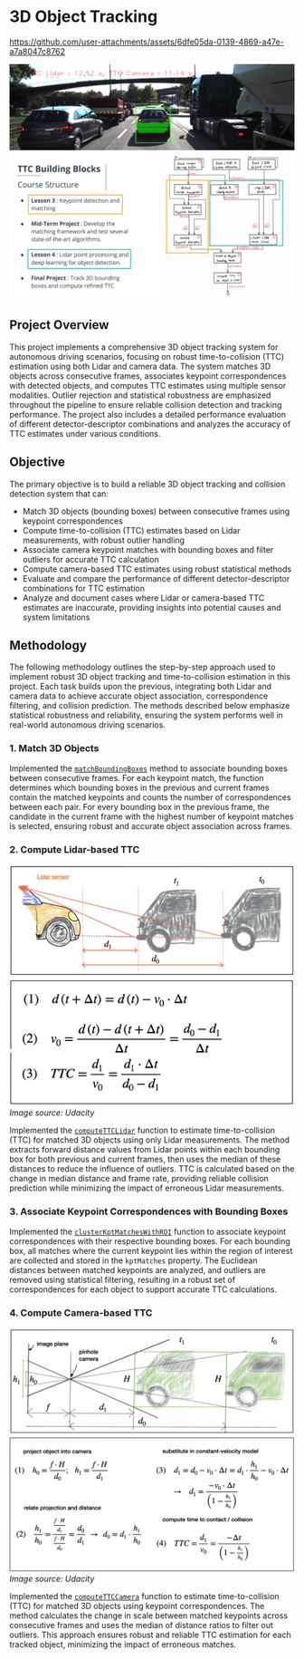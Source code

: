 # 3D Object Tracking


https://github.com/user-attachments/assets/6dfe05da-0139-4869-a47e-a7a8047c8762

[![TTC Video](output/ttc_frame/ttc_frame_1.png)](output/ttc_video.mp4)
![Feature Matches Example](output/course_code_structure.png)

## Project Overview

This project implements a comprehensive 3D object tracking system for autonomous driving scenarios, focusing on robust time-to-collision (TTC) estimation using both Lidar and camera data. The system matches 3D objects across consecutive frames, associates keypoint correspondences with detected objects, and computes TTC estimates using multiple sensor modalities. Outlier rejection and statistical robustness are emphasized throughout the pipeline to ensure reliable collision detection and tracking performance. The project also includes a detailed performance evaluation of different detector-descriptor combinations and analyzes the accuracy of TTC estimates under various conditions.

## Objective

The primary objective is to build a reliable 3D object tracking and collision detection system that can:

- Match 3D objects (bounding boxes) between consecutive frames using keypoint correspondences
- Compute time-to-collision (TTC) estimates based on Lidar measurements, with robust outlier handling
- Associate camera keypoint matches with bounding boxes and filter outliers for accurate TTC calculation
- Compute camera-based TTC estimates using robust statistical methods
- Evaluate and compare the performance of different detector-descriptor combinations for TTC estimation
- Analyze and document cases where Lidar or camera-based TTC estimates are inaccurate, providing insights into potential causes and system limitations

## Methodology

The following methodology outlines the step-by-step approach used to implement robust 3D object tracking and time-to-collision estimation in this project. Each task builds upon the previous, integrating both Lidar and camera data to achieve accurate object association, correspondence filtering, and collision prediction. The methods described below emphasize statistical robustness and reliability, ensuring the system performs well in real-world autonomous driving scenarios.

### 1. Match 3D Objects

Implemented the [`matchBoundingBoxes`](src/camFusion_Student.cpp) method to associate bounding boxes between consecutive frames. For each keypoint match, the function determines which bounding boxes in the previous and current frames contain the matched keypoints and counts the number of correspondences between each pair. For every bounding box in the previous frame, the candidate in the current frame with the highest number of keypoint matches is selected, ensuring robust and accurate object association across frames.

### 2. Compute Lidar-based TTC

![Feature Matches Example](output/computeTTCLidar1.png)
![Feature Matches Example](output/computeTTCLidar2.png)
_Image source: Udacity_

Implemented the [`computeTTCLidar`](src/camFusion_Student.cpp) function to estimate time-to-collision (TTC) for matched 3D objects using only Lidar measurements. The method extracts forward distance values from Lidar points within each bounding box for both previous and current frames, then uses the median of these distances to reduce the influence of outliers. TTC is calculated based on the change in median distance and frame rate, providing reliable collision prediction while minimizing the impact of erroneous Lidar measurements.

### 3. Associate Keypoint Correspondences with Bounding Boxes

Implemented the [`clusterKptMatchesWithROI`](src/camFusion_Student.cpp) function to associate keypoint correspondences with their respective bounding boxes. For each bounding box, all matches where the current keypoint lies within the region of interest are collected and stored in the `kptMatches` property. The Euclidean distances between matched keypoints are analyzed, and outliers are removed using statistical filtering, resulting in a robust set of correspondences for each object to support accurate TTC calculations.

### 4. Compute Camera-based TTC

![Feature Matches Example](output/computeTTCCamera1.png)
![Feature Matches Example](output/computeTTCCamera2.png)
_Image source: Udacity_

Implemented the [`computeTTCCamera`](src/camFusion_Student.cpp) function to estimate time-to-collision (TTC) for matched 3D objects using keypoint correspondences. The method calculates the change in scale between matched keypoints across consecutive frames and uses the median of distance ratios to filter out outliers. This approach ensures robust and reliable TTC estimation for each tracked object, minimizing the impact of erroneous matches.
